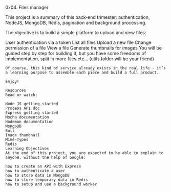 0x04. Files manager

This project is a summary of this back-end trimester: authentication, NodeJS, MongoDB, Redis, pagination and background processing.

The objective is to build a simple platform to upload and view files:

User authentication via a token
List all files
Upload a new file
Change permission of a file
View a file
Generate thumbnails for images
You will be guided step by step for building it, but you have some freedoms of implementation, split in more files etc… (utils folder will be your friend)

	Of course, this kind of service already exists in the real life - it’s a learning purpose to assemble each piece and build a full product.

	Enjoy!

	Resources
	Read or watch:

	Node JS getting started
	Process API doc
	Express getting started
	Mocha documentation
	Nodemon documentation
	MongoDB
	Bull
	Image thumbnail
	Mime-Types
	Redis
	Learning Objectives
	At the end of this project, you are expected to be able to explain to anyone, without the help of Google:

	how to create an API with Express
	how to authenticate a user
	how to store data in MongoDB
	how to store temporary data in Redis
	how to setup and use a background worker
